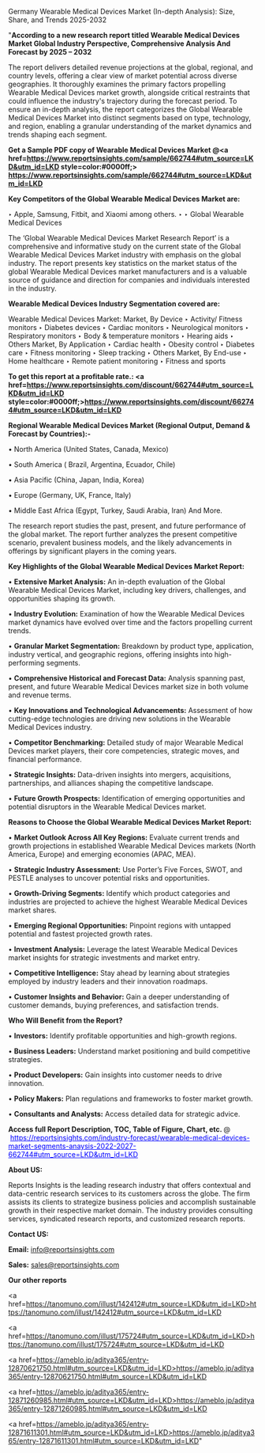 Germany Wearable Medical Devices Market (In-depth Analysis): Size, Share, and Trends 2025-2032

"<strong>According to a new research report titled Wearable Medical Devices Market Global Industry Perspective, Comprehensive Analysis And Forecast by 2025 – 2032</strong>

The report delivers detailed revenue projections at the global, regional, and country levels, offering a clear view of market potential across diverse geographies. It thoroughly examines the primary factors propelling Wearable Medical Devices market growth, alongside critical restraints that could influence the industry's trajectory during the forecast period. To ensure an in-depth analysis, the report categorizes the Global Wearable Medical Devices Market into distinct segments based on type, technology, and region, enabling a granular understanding of the market dynamics and trends shaping each segment.

<strong>Get a Sample PDF copy of Wearable Medical Devices Market </strong><strong>@<a href=https://www.reportsinsights.com/sample/662744#utm_source=LKD&utm_id=LKD style=color:#0000ff;> https://www.reportsinsights.com/sample/662744#utm_source=LKD&utm_id=LKD</a></strong></font>

<strong>Key Competitors of the Global Wearable Medical Devices Market are:</strong>

‣ Apple, Samsung, Fitbit, and Xiaomi among others.
‣ 
‣ Global Wearable Medical Devices

The ‘Global Wearable Medical Devices Market Research Report’ is a comprehensive and informative study on the current state of the Global Wearable Medical Devices Market industry with emphasis on the global industry. The report presents key statistics on the market status of the global Wearable Medical Devices market manufacturers and is a valuable source of guidance and direction for companies and individuals interested in the industry.

<strong>Wearable Medical Devices Industry Segmentation covered are:</strong>

Wearable Medical Devices Market: 
Market, By Device
‣ Activity/ Fitness monitors
‣ Diabetes devices
‣ Cardiac monitors
‣ Neurological monitors
‣ Respiratory monitors
‣ Body & temperature monitors
‣ Hearing aids
‣ Others
Market, By Application
‣ Cardiac health
‣ Obesity control
‣ Diabetes care
‣ Fitness monitoring
‣ Sleep tracking
‣ Others
Market, By End-use
‣ Home healthcare
‣ Remote patient monitoring
‣ Fitness and sports

<strong>To get this report at a profitable rate.: <a href=https://www.reportsinsights.com/discount/662744#utm_source=LKD&utm_id=LKD style=color:#0000ff;>https://www.reportsinsights.com/discount/662744#utm_source=LKD&utm_id=LKD</a></strong></font>

<strong>Regional Wearable Medical Devices Market (Regional Output, Demand &amp; Forecast by Countries):-</strong>

• North America (United States, Canada, Mexico)

• South America ( Brazil, Argentina, Ecuador, Chile)

• Asia Pacific (China, Japan, India, Korea)

• Europe (Germany, UK, France, Italy)

• Middle East Africa (Egypt, Turkey, Saudi Arabia, Iran) And More.

The research report studies the past, present, and future performance of the global market. The report further analyzes the present competitive scenario, prevalent business models, and the likely advancements in offerings by significant players in the coming years.

<strong>Key Highlights of the Global Wearable Medical Devices Market Report:</strong>

• <strong>Extensive Market Analysis:</strong> An in-depth evaluation of the Global Wearable Medical Devices Market, including key drivers, challenges, and opportunities shaping its growth.

• <strong>Industry Evolution:</strong> Examination of how the Wearable Medical Devices market dynamics have evolved over time and the factors propelling current trends.

• <strong>Granular Market Segmentation:</strong> Breakdown by product type, application, industry vertical, and geographic regions, offering insights into high-performing segments.

• <strong>Comprehensive Historical and Forecast Data:</strong> Analysis spanning past, present, and future Wearable Medical Devices market size in both volume and revenue terms.

• <strong>Key Innovations and Technological Advancements:</strong> Assessment of how cutting-edge technologies are driving new solutions in the Wearable Medical Devices industry.

• <strong>Competitor Benchmarking:</strong> Detailed study of major Wearable Medical Devices market players, their core competencies, strategic moves, and financial performance.

• <strong>Strategic Insights:</strong> Data-driven insights into mergers, acquisitions, partnerships, and alliances shaping the competitive landscape.

• <strong>Future Growth Prospects:</strong> Identification of emerging opportunities and potential disruptors in the Wearable Medical Devices market.

<strong>Reasons to Choose the Global Wearable Medical Devices Market Report:</strong>

• <strong>Market Outlook Across All Key Regions:</strong> Evaluate current trends and growth projections in established Wearable Medical Devices markets (North America, Europe) and emerging economies (APAC, MEA).

• <strong>Strategic Industry Assessment:</strong> Use Porter’s Five Forces, SWOT, and PESTLE analyses to uncover potential risks and opportunities.

• <strong>Growth-Driving Segments:</strong> Identify which product categories and industries are projected to achieve the highest Wearable Medical Devices market shares.

• <strong>Emerging Regional Opportunities:</strong> Pinpoint regions with untapped potential and fastest projected growth rates.

• <strong>Investment Analysis:</strong> Leverage the latest Wearable Medical Devices market insights for strategic investments and market entry.

• <strong>Competitive Intelligence:</strong> Stay ahead by learning about strategies employed by industry leaders and their innovation roadmaps.

• <strong>Customer Insights and Behavior:</strong> Gain a deeper understanding of customer demands, buying preferences, and satisfaction trends.

<strong>Who Will Benefit from the Report?</strong>

• <strong>Investors:</strong> Identify profitable opportunities and high-growth regions.

• <strong>Business Leaders:</strong> Understand market positioning and build competitive strategies.

• <strong>Product Developers:</strong> Gain insights into customer needs to drive innovation.

• <strong>Policy Makers:</strong> Plan regulations and frameworks to foster market growth.

• <strong>Consultants and Analysts:</strong> Access detailed data for strategic advice.
</ul>
<strong>Access full Report Description, TOC, Table of Figure, Chart, etc. </strong>@  <a href=https://reportsinsights.com/industry-forecast/wearable-medical-devices-market-segments-anaysis-2022-2027-662744#utm_source=LKD&utm_id=LKD style=color:#0000ff;>https://reportsinsights.com/industry-forecast/wearable-medical-devices-market-segments-anaysis-2022-2027-662744#utm_source=LKD&utm_id=LKD</a></font>

<strong><strong>About US</strong>:</strong>

Reports Insights is the leading research industry that offers contextual and data-centric research services to its customers across the globe. The firm assists its clients to strategize business policies and accomplish sustainable growth in their respective market domain. The industry provides consulting services, syndicated research reports, and customized research reports.

<strong>Contact US:</strong>

<p class=""""><b>Email:</b> <a href=mailto:info@reportsinsights.com>info@reportsinsights.com</a></p>
<p class=""""><b>Sales:</b> <a href=mailto:sales@reportsinsights.com>sales@reportsinsights.com</a></p>

<strong>Our other reports</strong>

<a href=https://tanomuno.com/illust/142412#utm_source=LKD&utm_id=LKD>https://tanomuno.com/illust/142412#utm_source=LKD&utm_id=LKD</a>

<a href=https://tanomuno.com/illust/175724#utm_source=LKD&utm_id=LKD>https://tanomuno.com/illust/175724#utm_source=LKD&utm_id=LKD</a>

<a href=https://ameblo.jp/aditya365/entry-12870621750.html#utm_source=LKD&utm_id=LKD>https://ameblo.jp/aditya365/entry-12870621750.html#utm_source=LKD&utm_id=LKD</a>

<a href=https://ameblo.jp/aditya365/entry-12871260985.html#utm_source=LKD&utm_id=LKD>https://ameblo.jp/aditya365/entry-12871260985.html#utm_source=LKD&utm_id=LKD</a>

<a href=https://ameblo.jp/aditya365/entry-12871611301.html#utm_source=LKD&utm_id=LKD>https://ameblo.jp/aditya365/entry-12871611301.html#utm_source=LKD&utm_id=LKD</a>"

